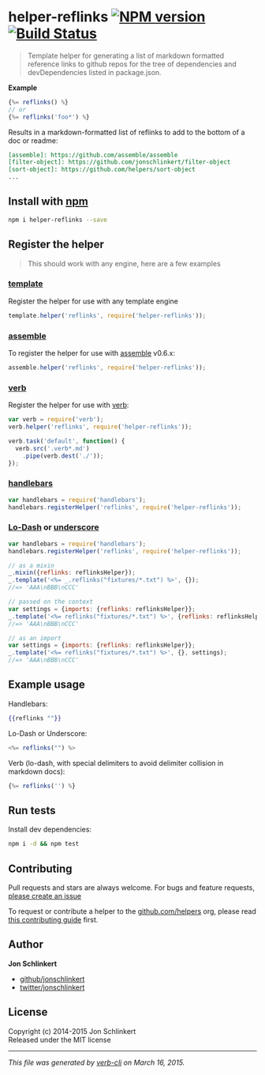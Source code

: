 # helper-reflinks [![NPM version](https://badge.fury.io/js/helper-reflinks.svg)](http://badge.fury.io/js/helper-reflinks)  [![Build Status](https://travis-ci.org/helpers/helper-reflinks.svg)](https://travis-ci.org/helpers/helper-reflinks) 

> Template helper for generating a list of markdown formatted reference links to github repos for the tree of dependencies and devDependencies listed in package.json.

**Example**

```js
{%= reflinks() %}
// or
{%= reflinks('foo*') %}
```
Results in a markdown-formatted list of reflinks to add to the bottom of a doc or readme:

```markdown
[assemble]: https://github.com/assemble/assemble
[filter-object]: https://github.com/jonschlinkert/filter-object
[sort-object]: https://github.com/helpers/sort-object
...
```

## Install with [npm](npmjs.org)

```bash
npm i helper-reflinks --save
```

## Register the helper

> This should work with any engine, here are a few examples

### [template]

Register the helper for use with any template engine

```js
template.helper('reflinks', require('helper-reflinks'));
```

### [assemble]

To register the helper for use with [assemble] v0.6.x:

```js
assemble.helper('reflinks', require('helper-reflinks'));
```

### [verb]

Register the helper for use with [verb]:

```js
var verb = require('verb');
verb.helper('reflinks', require('helper-reflinks'));

verb.task('default', function() {
  verb.src('.verb*.md')
    .pipe(verb.dest('./'));
});
```

### [handlebars]

```js
var handlebars = require('handlebars');
handlebars.registerHelper('reflinks', require('helper-reflinks'));
```

### [Lo-Dash] or [underscore]

```js
var handlebars = require('handlebars');
handlebars.registerHelper('reflinks', require('helper-reflinks'));

// as a mixin
_.mixin({reflinks: reflinksHelper});
_.template('<%= _.reflinks("fixtures/*.txt") %>', {});
//=> 'AAA\nBBB\nCCC'

// passed on the context
var settings = {imports: {reflinks: reflinksHelper}};
_.template('<%= reflinks("fixtures/*.txt") %>', {reflinks: reflinksHelper});
//=> 'AAA\nBBB\nCCC'

// as an import
var settings = {imports: {reflinks: reflinksHelper}};
_.template('<%= reflinks("fixtures/*.txt") %>', {}, settings);
//=> 'AAA\nBBB\nCCC'
```

## Example usage

Handlebars:

```handlebars
{{reflinks ""}}
```

Lo-Dash or Underscore:

```js
<%= reflinks("") %>
```

Verb (lo-dash, with special delimiters to avoid delimiter collision in markdown docs):

```js
{%= reflinks('') %}
```


## Run tests

Install dev dependencies:

```bash
npm i -d && npm test
```


## Contributing
Pull requests and stars are always welcome. For bugs and feature requests, [please create an issue](https://github.com/helpers/helper-reflinks/issues)

To request or contribute a helper to the [github.com/helpers][helpers] org, please read [this contributing guide][guide] first.

## Author

**Jon Schlinkert**
 
+ [github/jonschlinkert](https://github.com/jonschlinkert)
+ [twitter/jonschlinkert](http://twitter.com/jonschlinkert) 

## License
Copyright (c) 2014-2015 Jon Schlinkert  
Released under the MIT license

***

_This file was generated by [verb-cli](https://github.com/assemble/verb-cli) on March 16, 2015._

[assemble]: https://github.com/assemble/assemble
[generator-verb]: https://github.com/assemble/generator-verb
[handlebars-helpers]: https://github.com/assemble/handlebars-helpers/
[handlebars]: https://github.com/wycats/handlebars.js/
[helpers]: https://github.com/helpers
[Lo-Dash]: https://lodash.com/
[template]: https://github.com/jonschlinkert/template
[underscore]: https://github.com/jashkenas/underscore
[verb]: https://github.com/assemble/verb
[guide]: https://github.com/helpers/requests

[async]: https://github.com/caolan/async
[chalk]: https://github.com/sindresorhus/chalk
[get-pkgs]: https://github.com/jonschlinkert/get-pkgs
[load-pkg]: https://github.com/jonschlinkert/load-pkg
[log-symbols]: https://github.com/sindresorhus/log-symbols
[markdown-utils]: https://github.com/jonschlinkert/markdown-utils
[parse-github-url]: https://github.com/jonschlinkert/parse-github-url
[stringify-github-url]: https://github.com/jonschlinkert/stringify-github-url

<!-- deps:mocha -->